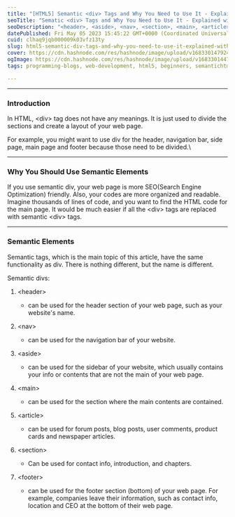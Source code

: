 ```yaml
---
title: "[HTML5] Semantic <div> Tags and Why You Need to Use It - Explained with Examples."
seoTitle: "Sematic <div> Tags and Why You Need to Use It - Explained with Example"
seoDescription: "<header>, <aside>, <nav>, <section>, <main>, <article>, <footer>"
datePublished: Fri May 05 2023 15:45:22 GMT+0000 (Coordinated Universal Time)
cuid: clhaq9jqb000009k03vfz13ty
slug: html5-semantic-div-tags-and-why-you-need-to-use-it-explained-with-examples
cover: https://cdn.hashnode.com/res/hashnode/image/upload/v1683301479243/0ef13163-91e5-4d37-8c02-93080732261d.png
ogImage: https://cdn.hashnode.com/res/hashnode/image/upload/v1683301447480/1fbfa253-0384-47d6-9a19-cdad0aadfdeb.png
tags: programming-blogs, web-development, html5, beginners, semantichtml

---
```


---

### Introduction

In HTML, &lt;div&gt; tag does not have any meanings. It is just used to divide the sections and create a layout of your web page.

For example, you might want to use div for the header, navigation bar, side page, main page and footer because those need to be divided.\\

---

### Why You Should Use Semantic Elements

If you use semantic div, your web page is more SEO(Search Engine Optimization) friendly. Also, your codes are more organized and readable. Imagine thousands of lines of code, and you want to find the HTML code for the main page. It would be much easier if all the &lt;div&gt; tags are replaced with semantic &lt;div&gt; tags.

---

### Semantic Elements

Semantic tags, which is the main topic of this article, have the same functionality as div. There is nothing different, but the name is different.

Semantic divs:

1. &lt;header&gt;
    
    * can be used for the header section of your web page, such as your website's name.
        
2. &lt;nav&gt;
    
    * can be used for the navigation bar of your website.
        
3. &lt;aside&gt;
    
    * can be used for the sidebar of your website, which usually contains your info or contents that are not the main of your web page.
        
4. &lt;main&gt;
    
    * can be used for the section where the main contents are contained.
        
5. &lt;article&gt;
    
    * can be used for forum posts, blog posts, user comments, product cards and newspaper articles.
        
6. &lt;section&gt;
    
    * Can be used for contact info, introduction, and chapters.
        
7. &lt;footer&gt;
    
    * can be used for the footer section (bottom) of your web page. For example, companies leave their information, such as contact info, location and CEO at the bottom of their web page.